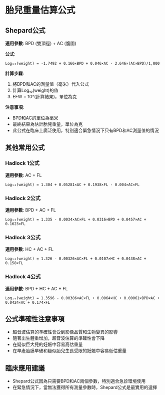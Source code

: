 # 胎兒重量估算公式

## Shepard公式
**適用參數**: BPD (雙頂徑) + AC (腹圍)

**公式**: 
```
Log₁₀(weight) = -1.7492 + 0.166×BPD + 0.046×AC - 2.646×(AC×BPD)/1,000
```

**計算步驟**:
1. 將BPD和AC的測量值（毫米）代入公式
2. 計算Log₁₀(weight)的值
3. EFW = 10^(計算結果)，單位為克

**注意事項**:
- BPD和AC的單位為毫米
- 最終結果為估計胎兒重量，單位為克
- 此公式在臨床上廣泛使用，特別適合緊急情況下只有BPD和AC測量值的情況

## 其他常用公式

### Hadlock 1公式
**適用參數**: AC + FL
```
Log₁₀(weight) = 1.304 + 0.05281×AC + 0.1938×FL - 0.004×AC×FL
```

### Hadlock 2公式
**適用參數**: BPD + AC + FL
```
Log₁₀(weight) = 1.335 - 0.0034×AC×FL + 0.0316×BPD + 0.0457×AC + 0.1623×FL
```

### Hadlock 3公式
**適用參數**: HC + AC + FL
```
Log₁₀(weight) = 1.326 - 0.00326×AC×FL + 0.0107×HC + 0.0438×AC + 0.158×FL
```

### Hadlock 4公式
**適用參數**: BPD + HC + AC + FL
```
Log₁₀(weight) = 1.3596 - 0.00386×AC×FL + 0.0064×HC + 0.00061×BPD×AC + 0.0424×AC + 0.174×FL
```

## 公式準確性注意事項
- 超音波估算的準確性會受到影像品質和生物變異的影響
- 隨著出生體重增加，超音波估算的準確性會下降
- 在疑似巨大兒的妊娠中容易高估重量
- 在早產胎膜早破和疑似胎兒生長受限的妊娠中容易低估重量

## 臨床應用建議
- Shepard公式因為只需要BPD和AC兩個參數，特別適合急診環境使用
- 在緊急情況下，當無法獲得所有測量參數時，Shepard公式是最實用的選擇

